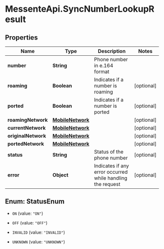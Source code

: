 # MessenteApi.SyncNumberLookupResult

## Properties

Name | Type | Description | Notes
------------ | ------------- | ------------- | -------------
**number** | **String** | Phone number in e.164 format | 
**roaming** | **Boolean** | Indicates if a number is roaming | [optional] 
**ported** | **Boolean** | Indicates if a number is ported | [optional] 
**roamingNetwork** | [**MobileNetwork**](MobileNetwork.md) |  | [optional] 
**currentNetwork** | [**MobileNetwork**](MobileNetwork.md) |  | [optional] 
**originalNetwork** | [**MobileNetwork**](MobileNetwork.md) |  | [optional] 
**portedNetwork** | [**MobileNetwork**](MobileNetwork.md) |  | [optional] 
**status** | **String** | Status of the phone number | [optional] 
**error** | **Object** | Indicates if any error occurred while handling the request | [optional] 



## Enum: StatusEnum


* `ON` (value: `"ON"`)

* `OFF` (value: `"OFF"`)

* `INVALID` (value: `"INVALID"`)

* `UNKNOWN` (value: `"UNKNOWN"`)




